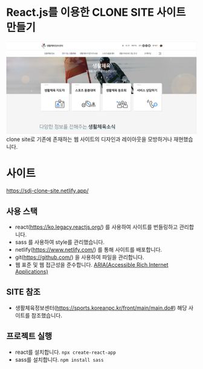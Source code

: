 # React.js를 이용한 CLONE SITE 사이트 만들기
![image](https://github.com/dongjin6539/CLONE-SITE/blob/main/readme.png)
clone site로 기존에 존재하는 웹 사이트의 디자인과 레이아웃을 모방하거나 재현했습니다.

# 사이트

https://sdj-clone-site.netlify.app/

## 사용 스택

- react(https://ko.legacy.reactjs.org/) 를 사용하여 사이트를 번들링하고 관리합니다.
- sass 를 사용하여 style를 관리했습니다.
- netlify(https://www.netlify.com/) 를 통해 사이트를 배포합니다.
- git(https://github.com/) 을 사용하여 파일을 관리합니다.
- 웹 표준 및 웹 접근성을 준수합니다. [ARIA(Accessible Rich Internet Applications)](https://developer.mozilla.org/en-US/docs/Web/Accessibility/ARIA/Roles)

## SITE 참조

- 생활체육정보센터(https://sports.koreanpc.kr/front/main/main.do#) 해당 사이트를 참조했습니다.

  
## 프로젝트 실행

- react를 설치합니다. `npx create-react-app`
- sass를 설치합니다. `npm install sass`
